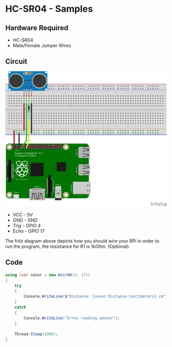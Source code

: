 ﻿# HC-SR04 - Samples

## Hardware Required
* HC-SR04
* Male/Female Jumper Wires

## Circuit
![Fritz diagram](raspberry_hc-sr04.png)

* VCC - 5V
* GND - GND
* Trig - GPIO 4
* Echo - GPIO 17

The fritz diagram above depicts how you should wire your RPi in order to run the program, the resistance for R1 is 1kOhm. (Optional).

## Code
```C#
using (var sonar = new Hcsr04(4, 17))
{
    try
    {
        Console.WriteLine($"Distance: {sonar.Distance.Centimeters} cm");
    }
    catch
    {
        Console.WriteLine("Error reading sensor");
    }
    
    Thread.Sleep(1000);
}
```